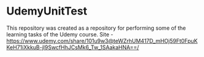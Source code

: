 # UdemyUnitTest
This repository was created as a repository for performing some of the learning tasks of the Udemy course. Site - https://www.udemy.com/share/101u9w3@teWZrhUM417D_mHOj59Ft0FpuKKeH71iXkkuB-jl9SwcfHhJCsMk6_Tw_1SAakaHNA==/
